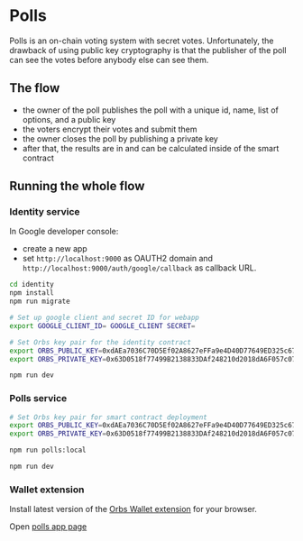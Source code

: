 # Polls

Polls is an on-chain voting system with secret votes. Unfortunately, the drawback of using public key cryptography is that the publisher of the poll can see the votes before anybody else can see them.

## The flow

* the owner of the poll publishes the poll with a unique id, name, list of options, and a public key
* the voters encrypt their votes and submit them
* the owner closes the poll by publishing a private key
* after that, the results are in and can be calculated inside of the smart contract

## Running the whole flow

### Identity service

In Google developer console:

* create a new app
* set `http://localhost:9000` as OAUTH2 domain and `http://localhost:9000/auth/google/callback` as callback URL.

```bash
cd identity
npm install
npm run migrate

# Set up google client and secret ID for webapp
export GOOGLE_CLIENT_ID= GOOGLE_CLIENT SECRET=

# Set Orbs key pair for the identity contract
export ORBS_PUBLIC_KEY=0xdAEa7036C70D5Ef02A8627eFFa9e4D40D77649ED325c6788B610E30974B81Bba
export ORBS_PRIVATE_KEY=0x63D0518f77499B2138833DAf248210d2018dA6F057c07c5846b7Ba6d20DE387FdAEa7036c70D5EF02A8627Effa9e4D40d77649Ed325C6788B610E30974B81bbA

npm run dev
```

### Polls service

```bash
# Set Orbs key pair for smart contract deployment
export ORBS_PUBLIC_KEY=0xdAEa7036C70D5Ef02A8627eFFa9e4D40D77649ED325c6788B610E30974B81Bba
export ORBS_PRIVATE_KEY=0x63D0518f77499B2138833DAf248210d2018dA6F057c07c5846b7Ba6d20DE387FdAEa7036c70D5EF02A8627Effa9e4D40d77649Ed325C6788B610E30974B81bbA

npm run polls:local

npm run dev
```

### Wallet extension

Install latest version of the [Orbs Wallet extension](https://github.com/orbs-network/wallet) for your browser.

Open [polls app page](http://localhost:8000)
